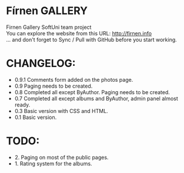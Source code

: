 Fírnen GALLERY
=========

<p>
Firnen Gallery SoftUni team project<br/>
You can explore the website from this URL: <a href="http://firnen.info" target="_blank">http://firnen.info</a><br/>
 ... and don't forget to Sync / Pull with GitHub before you start working.
</p>


CHANGELOG:
=========
<p>
<ul>
<li>0.9.1 Comments form added on the photos page.</li>
<li>0.9 Paging needs to be created.</li>
<li>0.8 Completed all except ByAuthor. Paging needs to be created.</li>
<li>0.7 Completed all except albums and ByAuthor, admin panel almost ready.</li>
<li>0.3 Basic version with CSS and HTML.</li>
<li>0.1 Basic version.</li>
</ul>
</p>


TODO:
=========
<p>
<ul>
<li>2. Paging on most of the public pages.</li>
<li>1. Rating system for the albums.</li>
</ul>
</p>